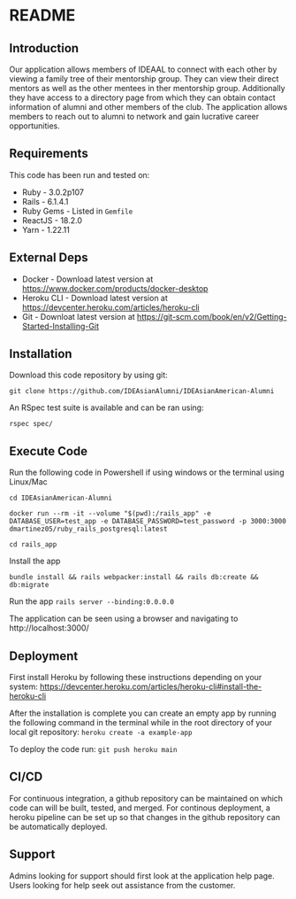 # README

## Introduction ## 
Our application allows members of IDEAAL to connect with each other by viewing a family tree of their mentorship group. They can view their direct mentors as well as the other mentees in ther mentorship group. Additionally they have access to a directory page from which they can obtain contact information of alumni and other members of the club. The application allows members to reach out to alumni to network and gain lucrative career opportunities.  

## Requirements ##

This code has been run and tested on:

* Ruby - 3.0.2p107
* Rails - 6.1.4.1
* Ruby Gems - Listed in `Gemfile`
* ReactJS - 18.2.0
* Yarn - 1.22.11

## External Deps  ##

* Docker - Download latest version at https://www.docker.com/products/docker-desktop
* Heroku CLI - Download latest version at https://devcenter.heroku.com/articles/heroku-cli
* Git - Downloat latest version at https://git-scm.com/book/en/v2/Getting-Started-Installing-Git

## Installation ##

Download this code repository by using git:

 `git clone https://github.com/IDEAsianAlumni/IDEAsianAmerican-Alumni`
 
 
An RSpec test suite is available and can be ran using:

  `rspec spec/`

## Execute Code ##

Run the following code in Powershell if using windows or the terminal using Linux/Mac

  `cd IDEAsianAmerican-Alumni`

  `docker run --rm -it --volume "$(pwd):/rails_app" -e DATABASE_USER=test_app -e DATABASE_PASSWORD=test_password -p 3000:3000 dmartinez05/ruby_rails_postgresql:latest`

  `cd rails_app`

Install the app

  `bundle install && rails webpacker:install && rails db:create && db:migrate`

Run the app
  `rails server --binding:0.0.0.0`

The application can be seen using a browser and navigating to http://localhost:3000/

## Deployment ##
First install Heroku by following these instructions depending on your system: https://devcenter.heroku.com/articles/heroku-cli#install-the-heroku-cli

After the installation is complete you can create an empty app by running the following command in the terminal while in the root directory of your local git repository: 
  `heroku create -a example-app`

To deploy the code run:
  `git push heroku main`

## CI/CD ##
For continuous integration, a github repository can be maintained on which code can will be built, tested, and merged. For continous deployment, a heroku pipeline can be set up so that changes in the github repository can be automatically deployed.  

## Support ##

Admins looking for support should first look at the application help page.
Users looking for help seek out assistance from the customer.
